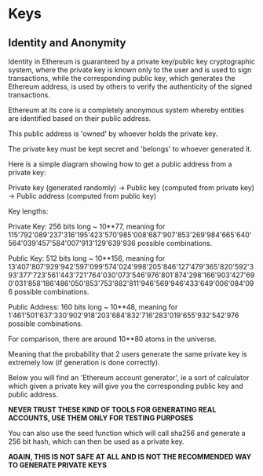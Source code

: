 # Keys

## Identity and Anonymity

Identity in Ethereum is guaranteed by a private key/public key cryptographic system, where the private key is known only to the user and is used to sign transactions, while the corresponding public key, which generates the Ethereum address, is used by others to verify the authenticity of the signed transactions.

Ethereum at its core is a completely anonymous system whereby entities are identified based on their public address.

This public address is 'owned' by whoever holds the private key.

The private key must be kept secret and 'belongs' to whoever generated it.

Here is a simple diagram showing how to get a public address from a private key:

Private key (generated randomly) -> Public key (computed from private key) -> Public address (computed from public key)


Key lengths:

Private Key: 256 bits long ~ 10**77, meaning for 115'792'089'237'316'195'423'570'985'008'687'907'853'269'984'665'640'564'039'457'584'007'913'129'639'936 possible combinations.

Public Key: 512 bits long ~ 10**156, meaning for 13'407'807'929'942'597'099'574'024'998'205'846'127'479'365'820'592'393'377'723'561'443'721'764'030'073'546'976'801'874'298'166'903'427'690'031'858'186'486'050'853'753'882'811'946'569'946'433'649'006'084'096 possible combinations.

Public Address: 160 bits long ~ 10**48, meaning for 1'461'501'637'330'902'918'203'684'832'716'283'019'655'932'542'976 possible combinations.


For comparison, there are around 10**80 atoms in the universe.

Meaning that the probability that 2 users generate the same private key is extremely low (if generation is done correctly).



Below you will find an 'Ethereum account generator', ie a sort of calculator which given a private key will give you the corresponding public key and public address.


**NEVER TRUST THESE KIND OF TOOLS FOR GENERATING REAL ACCOUNTS, USE THEM ONLY FOR TESTING PURPOSES**



You can also use the seed function which will call sha256 and generate a 256 bit hash, which can then be used as a private key.


**AGAIN, THIS IS NOT SAFE AT ALL AND IS NOT THE RECOMMENDED WAY TO GENERATE PRIVATE KEYS**

